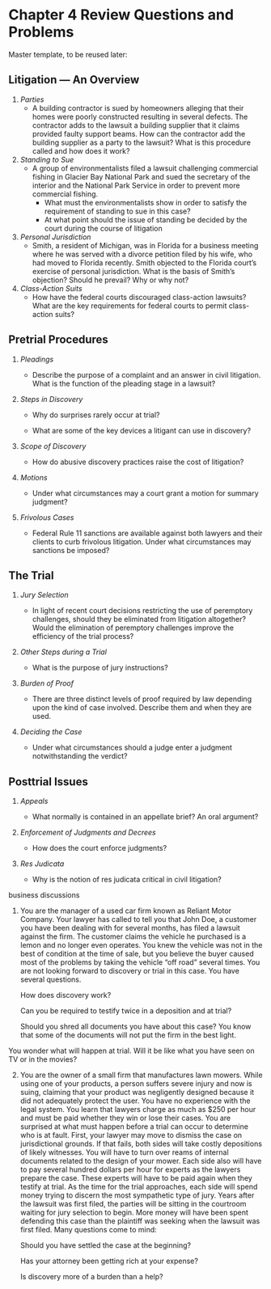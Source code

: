 
# Chapter 4 Review Questions and Problems
Master template, to be reused later: 

## Litigation — An Overview

1. *Parties*
   - A building contractor is sued by homeowners alleging that their homes were poorly constructed resulting in several defects. The contractor adds to the lawsuit a building supplier that it claims provided faulty support beams. How can the contractor add the building supplier as a party to the lawsuit? What is this procedure called and how does it work?
2. *Standing to Sue*
   - A group of environmentalists filed a lawsuit challenging commercial fishing in Glacier Bay National Park and sued the secretary of the interior and the National Park Service in order to prevent more commercial fishing.
      * What must the environmentalists show in order to satisfy the requirement of standing to sue in this case?
      * At what point should the issue of standing be decided by the court during the course of litigation
3. *Personal Jurisdiction*
   - Smith, a resident of Michigan, was in Florida for a business meeting where he was served with a divorce petition filed by his wife, who had moved to Florida recently. Smith objected to the Florida court’s exercise of personal jurisdiction. What is the basis of Smith’s objection? Should he prevail? Why or why not?
4. *Class-Action Suits*
   - How have the federal courts discouraged class-action lawsuits? What are the key requirements for federal courts to permit class-action suits?

## Pretrial Procedures

1. *Pleadings*
   - Describe the purpose of a complaint and an answer in civil litigation. What is the function of the pleading stage in a lawsuit?

2. *Steps in Discovery*

    - Why do surprises rarely occur at trial?

    - What are some of the key devices a litigant can use in discovery?

3. *Scope of Discovery*
   - How do abusive discovery practices raise the cost of litigation?

4. *Motions*
   - Under what circumstances may a court grant a motion for summary judgment?

5. *Frivolous Cases*
   - Federal Rule 11 sanctions are available against both lawyers and their clients to curb frivolous litigation. Under what circumstances may sanctions be imposed?


## The Trial
1. *Jury Selection*
    - In light of recent court decisions restricting the use of peremptory challenges, should they be eliminated from litigation altogether? Would the elimination of peremptory challenges improve the efficiency of the trial process?

2. *Other Steps during a Trial*
    - What is the purpose of jury instructions?

3. *Burden of Proof*
    - There are three distinct levels of proof required by law depending upon the kind of case involved. Describe them and when they are used.

4. *Deciding the Case*
    - Under what circumstances should a judge enter a judgment notwithstanding the verdict?

## Posttrial Issues
1. *Appeals*
    - What normally is contained in an appellate brief? An oral argument?

2. *Enforcement of Judgments and Decrees*
    - How does the court enforce judgments?

3. *Res Judicata*
    - Why is the notion of res judicata critical in civil litigation?

business discussions

1. You are the manager of a used car firm known as Reliant Motor Company. Your lawyer has called to tell you that John Doe, a customer you have been dealing with for several months, has filed a lawsuit against the firm. The customer claims the vehicle he purchased is a lemon and no longer even operates. You knew the vehicle was not in the best of condition at the time of sale, but you believe the buyer caused most of the problems by taking the vehicle “off road” several times. You are not looking forward to discovery or trial in this case. You have several questions.

    How does discovery work?

    Can you be required to testify twice in a deposition and at trial?

    Should you shred all documents you have about this case? You know that some of the documents will not put the firm in the best light.

You wonder what will happen at trial. Will it be like what you have seen on TV or in the movies?

2. You are the owner of a small firm that manufactures lawn mowers. While using one of your products, a person suffers severe injury and now is suing, claiming that your product was negligently designed because it did not adequately protect the user. You have no experience with the legal system. You learn that lawyers charge as much as $250 per hour and must be paid whether they win or lose their cases. You are surprised at what must happen before a trial can occur to determine who is at fault. First, your lawyer may move to dismiss the case on jurisdictional grounds. If that fails, both sides will take costly depositions of likely witnesses. You will have to turn over reams of internal documents related to the design of your mower. Each side also will have to pay several hundred dollars per hour for experts as the lawyers prepare the case. These experts will have to be paid again when they testify at trial. As the time for the trial approaches, each side will spend money trying to discern the most sympathetic type of jury. Years after the lawsuit was first filed, the parties will be sitting in the courtroom waiting for jury selection to begin. More money will have been spent defending this case than the plaintiff was seeking when the lawsuit was first filed. Many questions come to mind:

    Should you have settled the case at the beginning?

    Has your attorney been getting rich at your expense?

    Is discovery more of a burden than a help?

